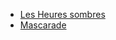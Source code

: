- [Les Heures sombres](https://www.allocine.fr/film/fichefilm_gen_cfilm=246284.html)
- [Mascarade](https://www.allocine.fr/film/fichefilm_gen_cfilm=289268.html)